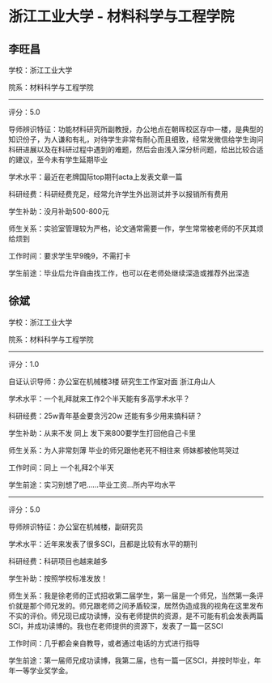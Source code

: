 # 浙江工业大学 - 材料科学与工程学院

## 李旺昌

学校：浙江工业大学

院系：材料科学与工程学院

* * *

评分：5.0

导师辨识特征：功能材料研究所副教授，办公地点在朝晖校区存中一楼，是典型的知识份子，为人谦和有礼，对待学生非常有耐心而且细致，经常发微信给学生询问科研进展以及在科研过程中遇到的难题，然后会由浅入深分析问题，给出比较合适的建议，至今未有学生延期毕业

学术水平：最近在老牌国际top期刊acta上发表文章一篇

科研经费：科研经费充足，经常允许学生外出测试并予以报销所有费用

学生补助：没月补助500-800元

师生关系：实验室管理较为严格，论文通常需要一作，学生常常被老师的不厌其烦给烦到

工作时间：要求学生早9晚9，不需打卡

学生前途：毕业后允许自由找工作，也可以在老师处继续深造或推荐外出深造

## 徐斌

学校：浙江工业大学

院系：材料科学与工程学院

* * *

评分：1.0

自证认识导师：办公室在机械楼3楼 研究生工作室对面 浙江舟山人

学术水平：一个礼拜就来工作2个半天能有多高学术水平？

科研经费：25w青年基金要贪污20w 还能有多少用来搞科研？

学生补助：从来不发 同上 发下来800要学生打回他自己卡里

师生关系：为人非常刻薄 毕业的师兄跟他老死不相往来 师妹都被他骂哭过

工作时间：同上 一个礼拜2个半天

学生前途：实习别想了吧……毕业工资…所内平均水平

* * *

评分：5.0

导师辨识特征：办公室在机械楼，副研究员

学术水平：近年来发表了很多SCI，且都是比较有水平的期刊

科研经费：科研项目也越来越多

学生补助：按照学校标准发放！

师生关系：我是徐老师的正式招收第二届学生，第一届是一个师兄，当然第一条评价就是那个师兄发的。师兄跟老师之间矛盾较深，居然伪造成我的视角在这里发布不实的评价。师兄现已成功读博，没有老师提供的资源，是不可能有机会发表两篇SCI，并成功读博的。我也在老师提供的资源下，发表了一篇一区SCI

工作时间：几乎都会亲自教导，或者通过电话的方式进行指导

学生前途：第一届师兄成功读博，我第二届，也有一篇一区SCI，并按时毕业，年年一等学业奖学金。